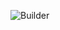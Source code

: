 ![Builder](https://user-images.githubusercontent.com/69672253/174428919-05abd7d8-a6a8-4428-9218-d9027c0eeb3e.png)
